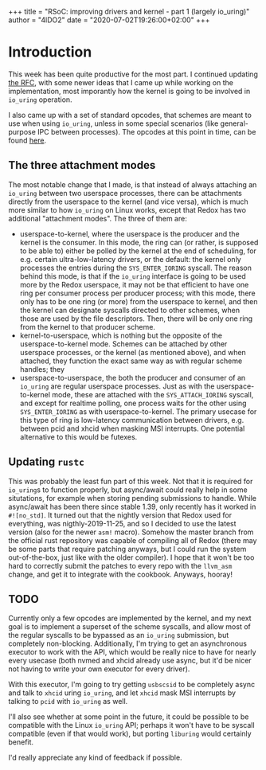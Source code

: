 +++
title = "RSoC: improving drivers and kernel - part 1 (largely io_uring)"
author = "4lDO2"
date = "2020-07-02T19:26:00+02:00"
+++

# Introduction
This week has been quite productive for the most part. I continued updating
[the RFC](https://gitlab.redox-os.org/redox-os/rfcs/-/merge_requests/15), with
some newer ideas that I came up while working on the implementation, most
imporantly how the kernel is going to be involved in `io_uring` operation.

I also came up with a set of standard opcodes, that schemes are meant to use
when using `io_uring`, unless in some special scenarios (like general-purpose
IPC between processes). The opcodes at this point in time, can be found
[here](https://doc.redox-os.org/io_uring/syscall/io_uring/v1/enum.StandardOpcode.html).

## The three attachment modes
The most notable change that I made, is that instead of always attaching an
`io_uring` between two userspace processes, there can be attachments directly
from the userspace to the kernel (and vice versa), which is much more similar
to how `io_uring` on Linux works, except that Redox has two additional
"attachment modes".  The three of them are:

* userspace-to-kernel, where the userspace is the producer and the kernel is
  the consumer. In this mode, the ring can (or rather, is supposed to be able
  to) either be polled by the kernel at the end of scheduling, for e.g. certain
  ultra-low-latency drivers, or the default: the kernel only processes the
  entries during the `SYS_ENTER_IORING` syscall. The reason behind this mode,
  is that if the `io_uring` interface is going to be used more by the Redox
  userspace, it may not be that efficient to have one ring per consumer process
  per producer process; with this mode, there only has to be one ring (or more)
  from the userspace to kernel, and then the kernel can designate syscalls
  directed to other schemes, when those are used by the file descriptors. Then,
  there will be only one ring from the kernel to that producer scheme.
* kernel-to-userspace, which is nothing but the opposite of the
  userspace-to-kernel mode. Schemes can be attached by other userspace
  processes, or the kernel (as mentioned above), and when attached, they
  function the exact same way as with regular scheme handles; they
* userspace-to-userspace, the both the producer and consumer of an `io_uring`
  are regular userspace processes. Just as with the userspace-to-kernel mode,
  these are attached with the `SYS_ATTACH_IORING` syscall, and except for
  realtime polling, one process waits for the other using `SYS_ENTER_IORING` as
  with userspace-to-kernel. The primary usecase for this type of ring is
  low-latency communication between drivers, e.g. between pcid and xhcid when
  masking MSI interrupts. One potential alternative to this would be futexes.

## Updating `rustc`
This was probably the least fun part of this week. Not that it is required for
`io_uring`s to function properly, but async/await could really help in some
situtations, for example when storing pending submissions to handle. While
async/await has been there since stable 1.39, only recently has it worked in
`#![no_std]`. It turned out that the nightly version that Redox used for
everything, was nigthly-2019-11-25, and so I decided to use the latest version
(also for the newer `asm!` macro). Somehow the master branch from the official
rust repository was capable of compiling all of Redox (there may be some parts
that require patching anyways, but I could run the system out-of-the-box, just
like with the older compiler). I hope that it won't be too hard to correctly
submit the patches to every repo with the `llvm_asm` change, and get it to
integrate with the cookbook. Anyways, hooray!

## TODO
Currently only a few opcodes are implemented by the kernel, and my next goal is
to implement a superset of the scheme syscalls, and allow most of the regular
syscalls to be bypassed as an `io_uring` submission, but completely
non-blocking. Additionally, I'm trying to get an asynchronous executor to work
with the API, which would be really nice to have for nearly every usecase (both
nvmed and xhcid already use async, but it'd be nicer not having to write your
own executor for every driver).

With this executor, I'm going to try getting `usbscsid` to be completely async
and talk to `xhcid` uring `io_uring`, and let `xhcid` mask MSI interrupts by
talking to `pcid` with `io_uring` as well.

I'll also see whether at some point in the future, it could be possible to be
compatible with the Linux `io_uring` API; perhaps it won't have to be syscall
compatible (even if that would work), but porting `liburing` would certainly
benefit.

I'd really appreciate any kind of feedback if possible.
